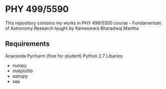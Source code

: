 # PHY 499/5590
This repository contains my works in PHY 499/5500 course - Fundamentals of Astronomy Research taught by Kameswara Bharadwaj Mantha
## Requirements
Anaconda
Pycharm (free for student)
Python 2.7
Libaries: 
  - numpy
  - matplotlib
  - astropy
  - sep

